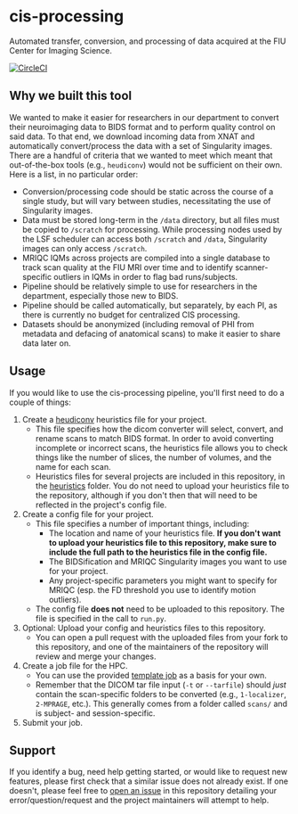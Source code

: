 # cis-processing
Automated transfer, conversion, and processing of data acquired at the FIU
Center for Imaging Science.

[![CircleCI](https://circleci.com/gh/FIU-Neuro/cis-processing/tree/master.svg?style=svg)](https://circleci.com/gh/FIU-Neuro/cis-processing/tree/master)

## Why we built this tool
We wanted to make it easier for researchers in our department to convert their
neuroimaging data to BIDS format and to perform quality control on said data.
To that end, we download incoming data from XNAT and automatically
convert/process the data with a set of Singularity images.
There are a handful of criteria that we wanted to meet which
meant that out-of-the-box tools (e.g., `heudiconv`) would not be sufficient on
their own. Here is a list, in no particular order:
  - Conversion/processing code should be static across the course
    of a single study, but will vary between studies, necessitating the use of
    Singularity images.
  - Data must be stored long-term in the `/data` directory, but
    all files must be copied to `/scratch` for processing. While processing nodes
    used by the LSF scheduler can access both `/scratch` and `/data`,
    Singularity images can only access `/scratch`.
  - MRIQC IQMs across projects are compiled into a single database to track scan
    quality at the FIU MRI over time and to identify scanner-specific outliers in
    IQMs in order to flag bad runs/subjects.
  - Pipeline should be relatively simple to use for researchers in the
    department, especially those new to BIDS.
  - Pipeline should be called automatically, but separately, by each PI, as
    there is currently no budget for centralized CIS processing.
  - Datasets should be anonymized (including removal of PHI from metadata and
    defacing of anatomical scans) to make it easier to share data later on.

## Usage
If you would like to use the cis-processing pipeline, you'll first need to do a couple of things:
1. Create a [heudiconv](https://github.com/nipy/heudiconv) heuristics file for your project.
    - This file specifies how the dicom converter will select, convert, and rename scans to match BIDS format. In order to avoid converting incomplete or incorrect scans, the heuristics file allows you to check things like the number of slices, the number of volumes, and the name for each scan.
    - Heuristics files for several projects are included in this repository, in the [heuristics](https://github.com/FIU-Neuro/cis-processing/tree/master/heuristics) folder. You do not need to upload your heuristics file to the repository, although if you don't then that will need to be reflected in the project's config file.
2. Create a config file for your project.
    - This file specifies a number of important things, including:
        - The location and name of your heuristics file. **If you don't want to upload your heuristics file to this repository, make sure to include the full path to the heuristics file in the config file.**
        - The BIDSification and MRIQC Singularity images you want to use for your project.
        - Any project-specific parameters you might want to specify for MRIQC (esp. the FD threshold you use to identify motion outliers).
    - The config file **does not** need to be uploaded to this repository. The file is specified in the call to `run.py`.
3. Optional: Upload your config and heuristics files to this repository.
    - You can open a pull request with the uploaded files from your fork to this repository, and one of the maintainers of the repository will review and merge your changes.
4. Create a job file for the HPC.
    - You can use the provided [template job](https://github.com/FIU-Neuro/cis-processing/blob/master/example_lsf_job.sub) as a basis for your own.
    - Remember that the DICOM tar file input (`-t` or `--tarfile`) should *just* contain the scan-specific folders to be converted (e.g., `1-localizer`, `2-MPRAGE`, etc.). This generally comes from a folder called `scans/` and is subject- and session-specific.
5. Submit your job.

## Support
If you identify a bug, need help getting started, or would like to request new features, please first check that a similar issue does not already exist. If one doesn't, please feel free to [open an issue](https://github.com/FIU-Neuro/cis-processing/issues) in this repository detailing your error/question/request and the project maintainers will attempt to help.
